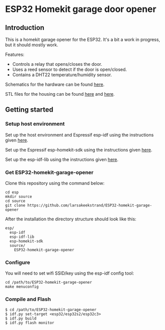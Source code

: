 # ESP32 Homekit garage door opener
## Introduction
This is a homekit garage opener for the ESP32. It's a bit a work in progress, but it should mostly work.

Features:
* Controls a relay that opens/closes the door.
* Uses a reed sensor to detect if the door is open/closed.
* Contains a DHT22 temperature/humidity sensor.

Schematics for the hardware can be found [here](https://github.com/larsakeekstrand/ESP32-homekit-garage-opener/blob/478886ba8ccb8f31c0db583b10b282738d822965/docs/Schematic_GarageOpener.pdf).

STL files for the housing can be found [here](https://github.com/larsakeekstrand/ESP32-homekit-garage-opener/blob/2dc0cb2f88ffee0f719a3f48c10d991301077dc2/docs/GarageOpenerTop.stl) and [here](https://github.com/larsakeekstrand/ESP32-homekit-garage-opener/blob/2dc0cb2f88ffee0f719a3f48c10d991301077dc2/docs/GarageOpenerBottom.stl).



## Getting started
### Setup host environment

Set up the host environment and Espressif esp-idf using the instructions given [here](https://docs.espressif.com/projects/esp-idf/en/latest/get-started/index.html).

Set up the Espressif esp-homekit-sdk using the instructions given [here](https://github.com/espressif/esp-homekit-sdk).

Set up the esp-idf-lib using the instructions given [here](https://github.com/UncleRus/esp-idf-lib).


### Get ESP32-homekit-garage-opener

Clone this repository using the command below:

```
cd esp
mkdir source
cd source
git clone https://github.com/larsakeekstrand/ESP32-homekit-garage-opener
```

After the installation the directory structure should look like this:

```
esp/
  esp-idf
  esp-idf-lib
  esp-homekit-sdk
  source/
    ESP32-homekit-garage-opener
```

### Configure
You will need to set wifi SSID/key using the esp-idf config tool:
```
cd /path/to/ESP32-homekit-garage-opener
make menuconfig  
```
### Compile and Flash

```
$ cd /path/to/ESP32-homekit-garage-opener
$ idf.py set-target <esp32/esp32s2/esp32c3>
$ idf.py build
$ idf.py flash monitor
```
